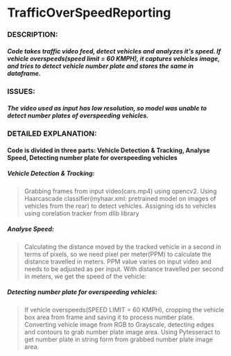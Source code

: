 # **TrafficOverSpeedReporting**

### **DESCRIPTION:** 
##### Code takes traffic video feed, detect vehicles and analyzes it's speed. If vehicle overspeeds(speed limit = 60 KMPH), it captures vehicles image, and tries to detect vehicle number plate and stores the same in dataframe.


### **ISSUES:** 
##### The video used as input has low resolution, so model was unable to detect number plates of overspeeding vehicles.

### **DETAILED EXPLANATION:**

#### Code is divided in three parts: Vehicle Detection & Tracking, Analyse Speed, Detecting number plate for overspeeding vehicles

##### Vehicle Detection & Tracking:
> Grabbing frames from input video(cars.mp4) using opencv2.
> Using Haarcascade classifier(myhaar.xml: pretrained model on images of vehicles from the rear) to detect vehicles.
> Assigning ids to vehicles using corelation tracker from dlib library

##### Analyse Speed:
> Calculating the distance moved by the tracked vehicle in a second in terms of pixels, so we need pixel per meter(PPM) to calculate the distance travelled in meters.
> PPM value varies on input video and needs to be adjusted as per input.
> With distance travelled per second in meters, we get the speed of the vehicle:

##### Detecting number plate for overspeeding vehicles:
> If vehicle overspeeds(SPEED LIMIT = 60 KMPH), cropping the vehicle box area from frame and saving it to process number plate.
> Converting vehicle image from RGB to Grayscale, detecting edges and contours to grab number plate image area.
> Using Pytesseract to get number plate in string form from grabbed number plate image area.
